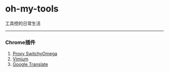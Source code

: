 # oh-my-tools
工具控的日常生活

---

### Chrome插件
1. [Proxy SwitchyOmega](https://chrome.google.com/webstore/detail/proxy-switchyomega/padekgcemlokbadohgkifijomclgjgif?hl=zh-CN)
2. [Vimium](https://chrome.google.com/webstore/detail/vimium/dbepggeogbaibhgnhhndojpepiihcmeb?utm_source=chrome-ntp-icon)
3. [Google Translate](https://chrome.google.com/webstore/detail/google-translate/aapbdbdomjkkjkaonfhkkikfgjllcleb?utm_source=chrome-ntp-icon)

